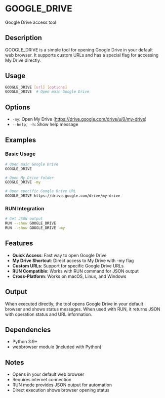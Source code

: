 # GOOGLE_DRIVE

Google Drive access tool

## Description

GOOGLE_DRIVE is a simple tool for opening Google Drive in your default web browser. It supports custom URLs and has a special flag for accessing My Drive directly.

## Usage

```bash
GOOGLE_DRIVE [url] [options]
GOOGLE_DRIVE  # Open main Google Drive
```

## Options

- `-my`: Open My Drive (https://drive.google.com/drive/u/0/my-drive)
- `--help, -h`: Show help message

## Examples

### Basic Usage
```bash
# Open main Google Drive
GOOGLE_DRIVE

# Open My Drive folder
GOOGLE_DRIVE -my

# Open specific Google Drive URL
GOOGLE_DRIVE https://drive.google.com/drive/my-drive
```

### RUN Integration
```bash
# Get JSON output
RUN --show GOOGLE_DRIVE
RUN --show GOOGLE_DRIVE -my
```

## Features

- **Quick Access**: Fast way to open Google Drive
- **My Drive Shortcut**: Direct access to My Drive with -my flag
- **Custom URLs**: Support for specific Google Drive URLs
- **RUN Compatible**: Works with RUN command for JSON output
- **Cross-Platform**: Works on macOS, Linux, and Windows

## Output

When executed directly, the tool opens Google Drive in your default browser and shows status messages. When used with RUN, it returns JSON with operation status and URL information.

## Dependencies

- Python 3.9+
- webbrowser module (included with Python)

## Notes

- Opens in your default web browser
- Requires internet connection
- RUN mode provides JSON output for automation
- Direct execution shows browser opening status 